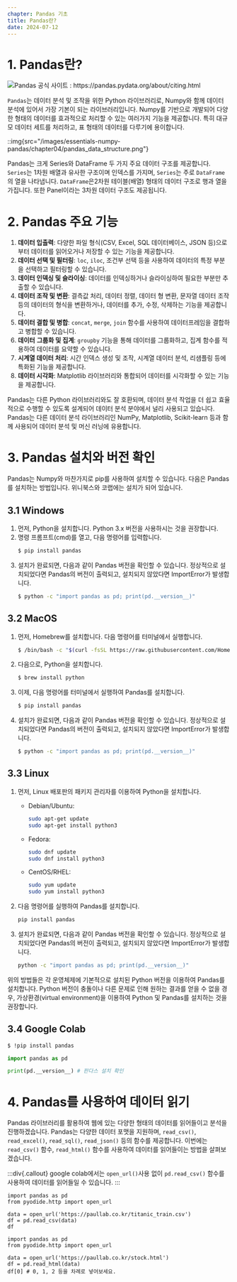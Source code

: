 ```yaml
---
chapter: Pandas 기초
title: Pandas란?
date: 2024-07-12
---
```


# 1. Pandas란?

![Pandas 공식 사이트 : https://pandas.pydata.org/about/citing.html ](/images/basecamp-numpy-pandas/chapter04/Pandas_logo.png '출처: Pandas 공식 문서')

`Pandas`는 데이터 분석 및 조작을 위한 Python 라이브러리로, Numpy와 함께 데이터 분석에 있어서 가장 기본이 되는 라이브러리입니다. Numpy를 기반으로 개발되어 다양한 형태의 데이터를 효과적으로 처리할 수 있는 여러가지 기능을 제공합니다. 특히 대규모 데이터 세트를 처리하고, 표 형태의 데이터를 다루기에 용이합니다.

::img{src="/images/essentials-numpy-pandas/chapter04/pandas_data_structure.png"}

Pandas는 크게 Series와 DataFrame 두 가지 주요 데이터 구조를 제공합니다. `Series`는 1차원 배열과 유사한 구조이며 인덱스를 가지며, `Series`는 주로 `DataFrame`의 열을 나타냅니다. `DataFrame`은2차원 테이블(배열) 형태의 데이터 구조로 행과 열을 가집니다. 또한 Panel이라는 3차원 데이터 구조도 제공됩니다.

# 2. Pandas 주요 기능

1. **데이터 입출력**: 다양한 파일 형식(CSV, Excel, SQL 데이터베이스, JSON 등)으로부터 데이터를 읽어오거나 저장할 수 있는 기능을 제공합니다.
2. **데이터 선택 및 필터링**: `loc`, `iloc`, 조건부 선택 등을 사용하여 데이터의 특정 부분을 선택하고 필터링할 수 있습니다.
3. **데이터 인덱싱 및 슬라이싱**: 데이터를 인덱싱하거나 슬라이싱하여 필요한 부분만 추출할 수 있습니다.
4. **데이터 조작 및 변환**: 결측값 처리, 데이터 정렬, 데이터 형 변환, 문자열 데이터 조작 등의 데이터의 형식을 변환하거나, 데이터를 추가, 수정, 삭제하는 기능을 제공합니다.
5. **데이터 결합 및 병합**: `concat`, `merge`, `join` 함수를 사용하여 데이터프레임을 결합하고 병합할 수 있습니다.
6. **데이터** **그룹화 및 집계**: `groupby` 기능을 통해 데이터를 그룹화하고, 집계 함수를 적용하여 데이터를 요약할 수 있습니다.
7. **시계열 데이터 처리**: 시간 인덱스 생성 및 조작, 시계열 데이터 분석, 리샘플링 등에 특화된 기능을 제공합니다.
8. **데이터 시각화**: Matplotlib 라이브러리와 통합되어 데이터를 시각화할 수 있는 기능을 제공합니다.

Pandas는 다른 Python 라이브러리와도 잘 호환되며, 데이터 분석 작업을 더 쉽고 효율적으로 수행할 수 있도록 설계되어 데이터 분석 분야에서 널리 사용되고 있습니다. Pandas는 다른 데이터 분석 라이브러리인 NumPy, Matplotlib, Scikit-learn 등과 함께 사용되어 데이터 분석 및 머신 러닝에 유용합니다.

# 3. Pandas 설치와 버전 확인

Pandas는 Numpy와 마찬가지로 pip를 사용하여 설치할 수 있습니다. 다음은 Pandas를 설치하는 방법입니다. 위니북스와 코랩에는 설치가 되어 있습니다.

## 3.1 Windows

1. 먼저, Python을 설치합니다. Python 3.x 버전을 사용하시는 것을 권장합니다.
2. 명령 프롬프트(cmd)를 열고, 다음 명령어를 입력합니다.
   ```bash
   $ pip install pandas
   ```
3. 설치가 완료되면, 다음과 같이 Pandas 버전을 확인할 수 있습니다. 정상적으로 설치되었다면 Pandas의 버전이 출력되고, 설치되지 않았다면 ImportError가 발생합니다.
   ```bash
   $ python -c "import pandas as pd; print(pd.__version__)"
   ```

## 3.2 MacOS

1. 먼저, Homebrew를 설치합니다. 다음 명령어를 터미널에서 실행합니다.

   ```bash
   $ /bin/bash -c "$(curl -fsSL https://raw.githubusercontent.com/Homebrew/install/HEAD/install.sh)"
   ```

2. 다음으로, Python을 설치합니다.

   ```bash
   $ brew install python
   ```

3. 이제, 다음 명령어를 터미널에서 실행하여 Pandas를 설치합니다.

   ```bash
   $ pip install pandas
   ```

4. 설치가 완료되면, 다음과 같이 Pandas 버전을 확인할 수 있습니다. 정상적으로 설치되었다면 Pandas의 버전이 출력되고, 설치되지 않았다면 ImportError가 발생합니다.
   ```bash
   $ python -c "import pandas as pd; print(pd.__version__)"
   ```

## 3.3 Linux

1. 먼저, Linux 배포판의 패키지 관리자를 이용하여 Python을 설치합니다.

   - Debian/Ubuntu:

     ```bash
     sudo apt-get update
     sudo apt-get install python3
     ```

   - Fedora:

     ```bash
     sudo dnf update
     sudo dnf install python3
     ```

   - CentOS/RHEL:

     ```bash
     sudo yum update
     sudo yum install python3
     ```

2. 다음 명령어를 실행하여 Pandas를 설치합니다.

   ```bash
   pip install pandas
   ```

3. 설치가 완료되면, 다음과 같이 Pandas 버전을 확인할 수 있습니다. 정상적으로 설치되었다면 Pandas의 버전이 출력되고, 설치되지 않았다면 ImportError가 발생합니다.

   ```bash
   python -c "import pandas as pd; print(pd.__version__)"
   ```

위의 방법들은 각 운영체제에 기본적으로 설치된 Python 버전을 이용하여 Pandas를 설치합니다. Python 버전이 충돌이나 다른 문제로 인해 원하는 결과를 얻을 수 없을 경우, 가상환경(virtual environment)을 이용하여 Python 및 Pandas를 설치하는 것을 권장합니다.

## 3.4 Google Colab

```bash
$ !pip install pandas
```

```python
import pandas as pd

print(pd.__version__) # 판다스 설치 확인
```

# 4. Pandas를 사용하여 데이터 읽기

Pandas 라이브러리를 활용하여 웹에 있는 다양한 형태의 데이터를 읽어들이고 분석을 진행하겠습니다. Pandas는 다양한 데이터 포맷을 지원하며, `read_csv()`, `read_excel()`, `read_sql()`, `read_json()` 등의 함수를 제공합니다. 이번에는 `read_csv()` 함수, `read_html()` 함수를 사용하여 데이터를 읽어들이는 방법을 살펴보겠습니다.

:::div{.callout}
google colab에서는 `open_url()`사용 없이 `pd.read_csv()` 함수를 사용하여 데이터를 읽어들일 수 있습니다.
:::

```python-exec
import pandas as pd
from pyodide.http import open_url

data = open_url('https://paullab.co.kr/titanic_train.csv')
df = pd.read_csv(data)
df
```

```python-exec
import pandas as pd
from pyodide.http import open_url

data = open_url('https://paullab.co.kr/stock.html')
df = pd.read_html(data)
df[0] # 0, 1, 2 등을 차례로 넣어보세요.
```
